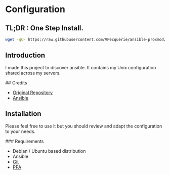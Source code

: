 # Configuration

## TL;DR : One Step Install.

```bash
wget -qO- https://raw.githubusercontent.com/VPecquerie/ansible-proxmod/master/install.sh | bash
```

## Introduction

I made this project to discover ansible. It contains my Unix configuration shared across my servers.

## Credits

* [Original Repository](https://github.com/pbassiner/dev-env)
* [Ansible](https://www.ansible.com/)

## Installation

Please feel free to use it but you should review and adapt the configuration to your needs.

### Requirements

* Debian / Ubuntu based distribution
* Ansible
* [Git](apt://git)
* [PPA](apt://software-properties-common)
